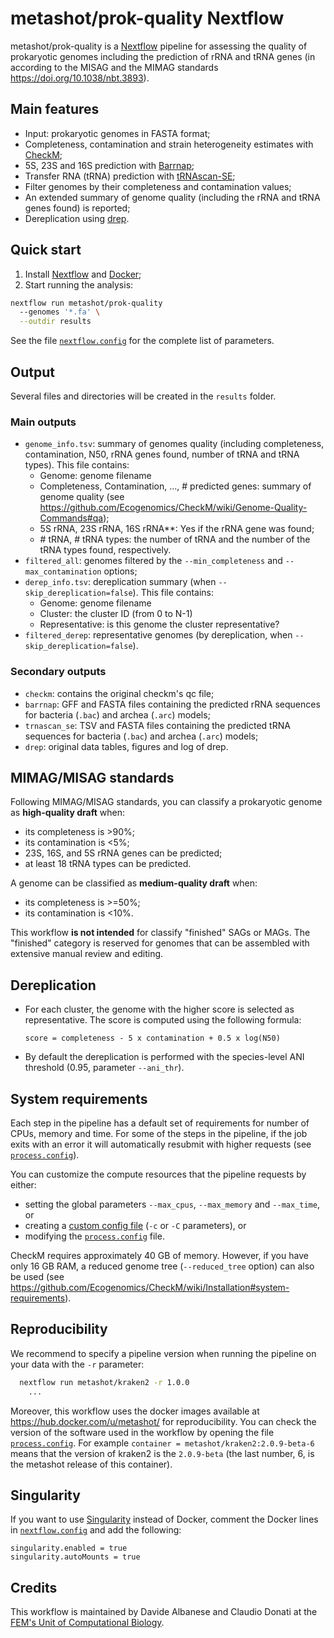 # metashot/prok-quality Nextflow

metashot/prok-quality is a [Nextflow](https://www.nextflow.io/) pipeline for
assessing the quality of prokaryotic genomes including the prediction of rRNA
and tRNA genes (in according to the MISAG and the MIMAG standards
https://doi.org/10.1038/nbt.3893).

## Main features

- Input: prokaryotic genomes in FASTA format;
- Completeness, contamination and strain heterogeneity estimates with
  [CheckM](https://ecogenomics.github.io/CheckM/);
- 5S, 23S and 16S prediction with [Barrnap](https://github.com/tseemann/barrnap);
- Transfer RNA (tRNA) prediction with [tRNAscan-SE](http://lowelab.ucsc.edu/tRNAscan-SE/);
- Filter genomes by their completeness and contamination values;
- An extended summary of genome quality (including the rRNA and tRNA genes
  found) is reported;
- Dereplication using [drep](https://github.com/MrOlm/drep).

## Quick start
1. Install [Nextflow](https://www.nextflow.io/) and [Docker](https://www.docker.com/);
1. Start running the analysis:
   
  ```bash
  nextflow run metashot/prok-quality
    --genomes '*.fa' \
    --outdir results
  ```

See the file [`nextflow.config`](nextflow.config) for the complete list of parameters.

## Output
Several files and directories will be created in the `results` folder.

### Main outputs
- `genome_info.tsv`: summary of genomes quality (including completeness,
  contamination, N50, rRNA genes found, number of tRNA and tRNA types). This
  file contains:
  - Genome: genome filename
  - Completeness, Contamination, ..., # predicted genes: summary of genome
    quality (see
    https://github.com/Ecogenomics/CheckM/wiki/Genome-Quality-Commands#qa);
  - 5S rRNA, 23S rRNA, 16S rRNA**: Yes if the rRNA gene was found;
  - \# tRNA, \# tRNA types: the number of tRNA and the number of the tRNA
       types found, respectively.
- `filtered_all`: genomes filtered by the `--min_completeness` and
  `--max_contamination` options; 
- `derep_info.tsv`: dereplication summary (when `--skip_dereplication=false`).
  This file contains:
  - Genome: genome filename
  - Cluster: the cluster ID (from 0 to N-1)
  - Representative: is this genome the cluster representative?
- `filtered_derep`: representative genomes (by dereplication, when
  `--skip_dereplication=false`).

### Secondary outputs
- `checkm`: contains the original checkm's qc file;
- `barrnap`: GFF and FASTA files containing the predicted rRNA sequences for
  bacteria (`.bac`) and archea (`.arc`) models;
- `trnascan_se`: TSV and FASTA files containing the predicted tRNA sequences for
  bacteria (`.bac`) and archea (`.arc`) models;
- `drep`: original data tables, figures and log of drep.

## MIMAG/MISAG standards
Following MIMAG/MISAG standards, you can classify a prokaryotic genome as
**high-quality draft** when:
- its completeness is >90%;
- its contamination is <5%;
- 23S, 16S, and 5S rRNA genes can be predicted;
- at least 18 tRNA types can be predicted.

A genome can be classified as **medium-quality draft** when:
- its completeness is >=50%;
- its contamination is <10%.

This workflow **is not intended** for classify "finished" SAGs or MAGs. The
"finished" category is reserved for genomes that can be assembled with extensive
manual review and editing.

## Dereplication
- For each cluster, the genome with the higher score is selected as
  representative. The score is computed using the following formula:

  ```
  score = completeness - 5 x contamination + 0.5 x log(N50)
  ```
- By default the dereplication is performed with the species-level ANI threshold
  (0.95, parameter `--ani_thr`).

## System requirements
Each step in the pipeline has a default set of requirements for number of CPUs,
memory and time. For some of the steps in the pipeline, if the job exits with an
error it will automatically resubmit with higher requests (see
[`process.config`](process.config)).

You can customize the compute resources that the pipeline requests by either:
- setting the global parameters `--max_cpus`, `--max_memory` and
  `--max_time`, or
- creating a [custom config
  file](https://www.nextflow.io/docs/latest/config.html#configuration-file)
  (`-c` or `-C` parameters), or
- modifying the [`process.config`](process.config) file.

CheckM requires approximately 40 GB of memory. However, if you have only 16 GB
RAM, a reduced genome tree (`--reduced_tree` option) can also be used (see
https://github.com/Ecogenomics/CheckM/wiki/Installation#system-requirements).

## Reproducibility
We recommend to specify a pipeline version when running the pipeline on your
data with the `-r` parameter:

```bash
  nextflow run metashot/kraken2 -r 1.0.0
    ...
```

Moreover, this workflow uses the docker images available at
https://hub.docker.com/u/metashot/ for reproducibility. You can check the
version of the software used in the workflow by opening the file
[`process.config`](process.config). For example `container =
metashot/kraken2:2.0.9-beta-6` means that the version of kraken2 is the
`2.0.9-beta` (the last number, 6, is the metashot release of this container).

## Singularity
If you want to use [Singularity](https://singularity.lbl.gov/) instead of Docker,
comment the Docker lines in [`nextflow.config`](nextflow.config) and add the following:

```nextflow
singularity.enabled = true
singularity.autoMounts = true
```

## Credits
This workflow is maintained by Davide Albanese and Claudio Donati at the [FEM's
Unit of Computational
Biology](https://www.fmach.it/eng/CRI/general-info/organisation/Chief-scientific-office/Computational-biology).
